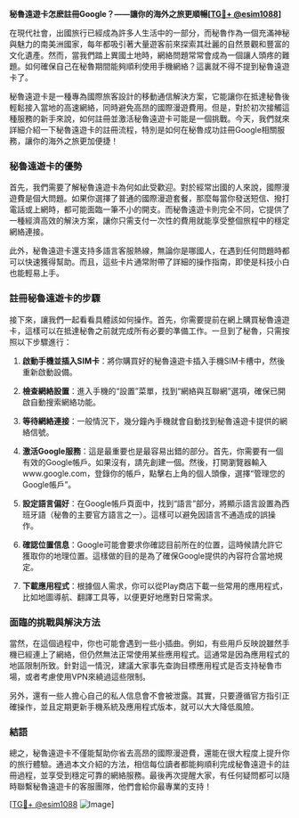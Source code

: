 **秘魯遠遊卡怎麽註冊Google？——讓你的海外之旅更順暢[[TG💪+ @esim1088](https://t.me/s/esim1088)]**

在現代社會，出國旅行已經成為許多人生活中的一部分，而秘魯作為一個充滿神秘與魅力的南美洲國家，每年都吸引著大量遊客前來探索其壯麗的自然景觀和豐富的文化遺產。然而，當我們踏上異國土地時，網絡問題常常會成為一個讓人頭疼的難題。如何確保自己在秘魯期間能夠順利使用手機網絡？這裏就不得不提到秘魯遠遊卡了。

秘魯遠遊卡是一種專為國際旅客設計的移動通信解決方案，它能讓你在抵達秘魯後輕鬆接入當地的高速網絡，同時避免高昂的國際漫遊費用。但是，對於初次接觸這種服務的新手來說，如何註冊並激活秘魯遠遊卡可能是一個挑戰。今天，我們就來詳細介紹一下秘魯遠遊卡的註冊流程，特別是如何在秘魯成功註冊Google相關服務，讓你的海外之旅更加便捷！

### 秘魯遠遊卡的優勢

首先，我們需要了解秘魯遠遊卡為何如此受歡迎。對於經常出國的人來說，國際漫遊費是個大問題。如果你選擇了普通的國際漫遊套餐，那麼每當你發送短信、撥打電話或上網時，都可能面臨一筆不小的開支。而秘魯遠遊卡則完全不同，它提供了一種經濟高效的解決方案，讓你只需支付一次性的費用就能享受整個旅程中的穩定網絡連接。

此外，秘魯遠遊卡還支持多語言客服熱線，無論你是哪國人，在遇到任何問題時都可以快速獲得幫助。而且，這些卡片通常附帶了詳細的操作指南，即使是科技小白也能輕易上手。

### 註冊秘魯遠遊卡的步驟

接下來，讓我們一起看看具體該如何操作。首先，你需要提前在網上購買秘魯遠遊卡，這樣可以在抵達秘魯之前就完成所有必要的準備工作。一旦到了秘魯，只需按照以下步驟進行：

1. **啟動手機並插入SIM卡**：將你購買好的秘魯遠遊卡插入手機SIM卡槽中，然後重新啟動設備。
   
2. **檢查網絡設置**：進入手機的“設置”菜單，找到“網絡與互聯網”選項，確保已開啟自動搜索網絡功能。

3. **等待網絡連接**：一般情況下，幾分鐘內手機就會自動找到秘魯遠遊卡提供的網絡信號。

4. **激活Google服務**：這是最重要也是最容易出錯的部分。首先，你需要有一個有效的Google帳戶。如果沒有，請先創建一個。然後，打開瀏覽器輸入www.google.com，登錄你的帳戶，點擊右上角的個人頭像，選擇“管理您的Google帳戶”。

5. **設定語言偏好**：在Google帳戶頁面中，找到“語言”部分，將顯示語言設置為西班牙語（秘魯的主要官方語言之一）。這樣可以避免因語言不通造成的誤操作。

6. **確認位置信息**：Google可能會要求你確認目前所在的位置，這時候請允許它獲取你的地理位置。這樣做的目的是為了確保Google提供的內容符合當地規定。

7. **下載應用程式**：根據個人需求，你可以從Play商店下載一些常用的應用程式，比如地圖導航、翻譯工具等，以便更好地應對日常需求。

### 面臨的挑戰與解決方法

當然，在這個過程中，你也可能會遇到一些小插曲。例如，有些用戶反映說雖然手機已經連上了網絡，但仍然無法正常使用某些應用程式。這通常是因為應用程式的地區限制所致。針對這一情況，建議大家事先查詢目標應用程式是否支持秘魯市場，或者考慮使用VPN來繞過這些限制。

另外，還有一些人擔心自己的私人信息會不會被泄露。其實，只要遵循官方指引正確操作，並且定期更新手機系統及應用程式版本，就可以大大降低風險。

### 結語

總之，秘魯遠遊卡不僅能幫助你省去高昂的國際漫遊費，還能在很大程度上提升你的旅行體驗。通過本文介紹的方法，相信每位讀者都能夠順利完成秘魯遠遊卡的註冊過程，並享受到穩定可靠的網絡服務。最後再次提醒大家，有任何疑問都可以隨時聯繫秘魯遠遊卡的客服團隊，他們會給你最專業的支持！

[[TG💪+ @esim1088](https://t.me/s/esim1088) ![Image](https://i.postimg.cc/4NQfJmqS/Snipaste-2025-05-13-00-14-12.png)]